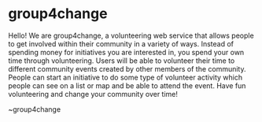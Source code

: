 # group4change
Hello!
We are group4change, a volunteering web service that allows people to get involved within their community in a variety of ways.
Instead of spending money for initiatives you are interested in, you spend your own time through volunteering.
Users will be able to volunteer their time to different community events created by other members of the community.
People can start an initiative to do some type of volunteer activity which people can see on a list or map and be able to attend the event.
Have fun volunteering and change your community over time!

~group4change
